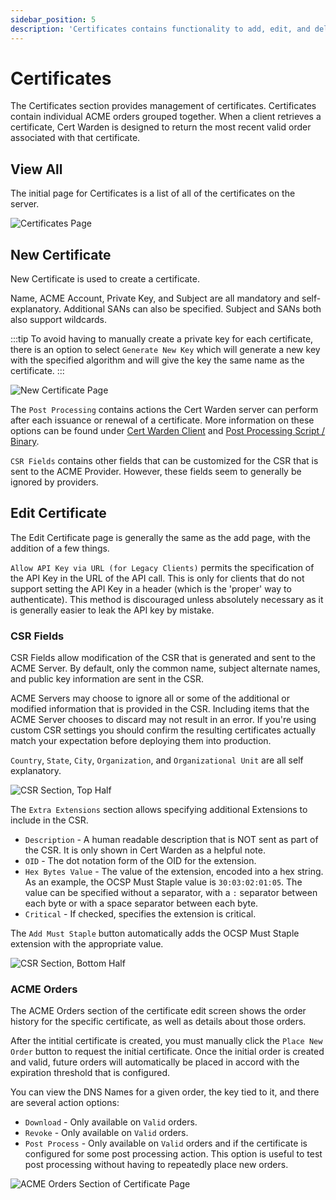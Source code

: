 ```yaml
---
sidebar_position: 5
description: 'Certificates contains functionality to add, edit, and delete certificates.'
---
```


# Certificates

The Certificates section provides management of certificates. Certificates contain
individual ACME orders grouped together. When a client retrieves a certificate, Cert Warden 
is designed to return the most recent valid order associated with that
certificate.

## View All

The initial page for Certificates is a list of all of the certificates on the server. 

![Certificates Page](/img/screenshots/certificates_all.png)

## New Certificate

New Certificate is used to create a certificate.

Name, ACME Account, Private Key, and Subject are all mandatory and 
self-explanatory. Additional SANs can also be specified. Subject and
SANs both also support wildcards.

:::tip
To avoid having to manually create a private key for each certificate,
there is an option to select `Generate New Key` which will generate
a new key with the specified algorithm and will give the key the same
name as the certificate.
:::

![New Certificate Page](/img/screenshots/certificates_new.png)

The `Post Processing` contains actions the Cert Warden server can perform after
each issuance or renewal of a certificate. More information on these options
can be found under [Cert Warden Client](/docs/using_certificates/client/) and 
[Post Processing Script / Binary](/docs/using_certificates/post_process_bin/).

`CSR Fields` contains other fields that can be customized for the CSR that
is sent to the ACME Provider. However, these fields seem to generally be
ignored by providers.

## Edit Certificate

The Edit Certificate page is generally the same as the add page, with the 
addition of a few things.

`Allow API Key via URL (for Legacy Clients)` permits the specification of the 
API Key in the URL of the API call. This is only for clients that do not 
support setting the API Key in a header (which is the 'proper' way to 
authenticate). This method is discouraged unless absolutely necessary as it 
is generally easier to leak the API key by mistake.

### CSR Fields

CSR Fields allow modification of the CSR that is generated and sent to the
ACME Server. By default, only the common name, subject alternate names, and
public key information are sent in the CSR.

ACME Servers may choose to ignore all or some of the additional or modified
information that is provided in the CSR. Including items that the ACME Server
chooses to discard may not result in an error. If you're using custom CSR
settings you should confirm the resulting certificates actually match your
expectation before deploying them into production.

`Country`, `State`, `City`, `Organization`, and `Organizational Unit` are all
self explanatory.

![CSR Section, Top Half](/img/screenshots/csr_1.png)

The `Extra Extensions` section allows specifying additional Extensions to
include in the CSR.

- `Description` - A human readable description that is NOT sent as part of
  the CSR. It is only shown in Cert Warden as a helpful note.
- `OID` - The dot notation form of the OID for the extension.
- `Hex Bytes Value` - The value of the extension, encoded into a hex string.
  As an example, the OCSP Must Staple value is `30:03:02:01:05`. The value
  can be specified without a separator, with a `:` separator between each byte
  or with a space separator between each byte.
- `Critical` - If checked, specifies the extension is critical.

The `Add Must Staple` button automatically adds the OCSP Must Staple extension
with the appropriate value.

![CSR Section, Bottom Half](/img/screenshots/csr_2.png)

### ACME Orders

The ACME Orders section of the certificate edit screen shows the order 
history for the specific certificate, as well as details about those orders.

After the intitial certificate is created, you must manually click the 
`Place New Order` button to request the initial certificate. Once the initial
order is created and valid, future orders will automatically be placed in
accord with the expiration threshold that is configured.

You can view the DNS Names for a given order, the key tied to it, and there
are several action options:

- `Download` - Only available on `Valid` orders.
- `Revoke` - Only available on `Valid` orders.
- `Post Process` - Only available on `Valid` orders and if the certificate
  is configured for some post processing action. This option is useful to
  test post processing without having to repeatedly place new orders.

![ACME Orders Section of Certificate Page](/img/screenshots/certificates_orders.png)
